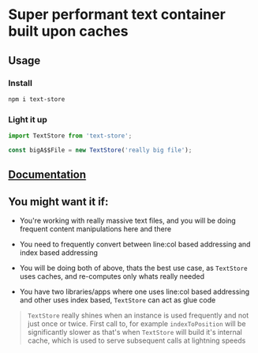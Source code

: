 # Super performant text container built upon caches

## Usage

### Install

```bash
npm i text-store
```

### Light it up

```javascript
import TextStore from 'text-store';

const bigA$$File = new TextStore('really big file');

```

## [Documentation](https://neeksandhu.github.io/text-store/classes/textstore.html)

## You might want it if:

- You're working with really massive text files, and you will be doing frequent content manipulations here and there

- You need to frequently convert between line:col based addressing and index based addressing

- You will be doing both of above, thats the best use case, as `TextStore` uses caches, and re-computes only whats really needed

- You have two libraries/apps where one uses line:col based addressing and other uses index based, `TextStore` can act as glue code

> `TextStore` really shines when an instance is used frequently and not just once or twice. First call to, for example `indexToPosition` will be
significantly slower as that's when `TextStore` will build it's internal cache, which is used to serve subsequent calls at lightning speeds

